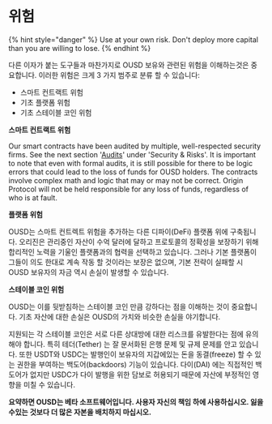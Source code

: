 # 위험

{% hint style="danger" %}
Use at your own risk. Don't deploy more capital than you are willing to lose.
{% endhint %}

다른 이자가 붙는 도구들과 마찬가지로 OUSD 보유와 관련된 위험을 이해하는것은 중요합니다. 이러한 위험은 크게 3 가지 범주로 분류 할 수 있습니다:

* 스마트 컨트랙트 위험
* 기초 플랫폼 위험
* 기초 스테이블 코인 위험

**스마트 컨트랙트 위험**

Our smart contracts have been audited by multiple, well-respected security firms. See the next section '[Audits](https://app.gitbook.com/@originprotocol/s/ousd/~/drafts/-MPntMcl6Yx7uv_RRwkV/security-and-risks/audits)' under 'Security & Risks'. It is important to note that even with formal audits, it is still possible for there to be logic errors that could lead to the loss of funds for OUSD holders. The contracts involve complex math and logic that may or may not be correct. Origin Protocol will not be held responsible for any loss of funds, regardless of who is at fault.

**플랫폼 위험**

OUSD는 스마트 컨트렉트 위험을 추가하는 다른 디파이(DeFi) 플랫폼 위에 구축됩니다. 오리진은 관리중인 자산이 수억 달러에 달하고 프로토콜의 정확성을 보장하기 위해 합리적인 노력을 기울인 플랫폼과의 협력을 선택하고 있습니다. 그러나 기본 플랫폼이 그들이 의도 한대로 계속 작동 할 것이라는 보장은 없으며, 기본 전략이 실패할 시 OUSD 보유자의 자금 역시 손실이 발생할 수 있습니다.

**스테이블 코인 위험**

OUSD는 이를 뒷받침하는 스테이블 코인 만큼 강하다는 점을 이해하는 것이 중요합니다. 기초 자산에 대한 손실은 OUSD의 가치와 비슷한 손실을 야기합니다.

지원되는 각 스테이블 코인은 서로 다른 상대방에 대한 리스크를 유발한다는 점에 유의해야 합니다. 특히 테더(Tether) 는 잘 문서화된 은행 문제 및 규제 문제를 안고 있습니다. 또한 USDT와 USDC는 발행인이 보유자의 지갑에있는 돈을 동결(freeze) 할 수 있는 권한을 부여하는 백도어(backdoors) 기능이 있습니다. 다이(DAI) 에는 직접적인 백도어가 없지만 USDC가 다이 발행을 위한 담보로 허용되기 때문에 자산에 부정적인 영향을 미칠 수 있습니다.

**요약하면 OUSD는 베타 소프트웨어입니다. 사용자 자신의 책임 하에 사용하십시오. 잃을 수있는 것보다 더 많은 자본을 배치하지 마십시오.**







